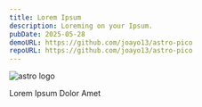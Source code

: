 ```yaml
---
title: Lorem Ipsum
description: Loreming on your Ipsum.
pubDate: 2025-05-28
demoURL: https://github.com/joayo13/astro-pico
repoURL: https://github.com/joayo13/astro-pico
---
```


![astro logo](/astro.png)

Lorem Ipsum Dolor Amet